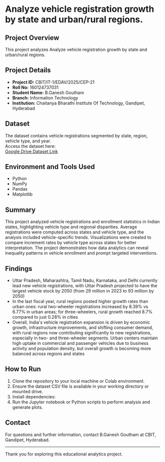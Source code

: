 # Analyze vehicle registration growth by state and urban/rural regions.

## Project Overview
This project analyzes Analyze vehicle registration growth by state and urban/rural regions.

## Project Details
- **Project ID:** CBIT/IT-1/EDAV/2025/CEP-21
- **Roll No:** 160124737031
- **Student Name:** B.Ganesh Goutham
- **Branch:** Information Technology
- **Institution:** Chaitanya Bharathi Institute Of Technology, Gandipet, Hyderabad


## Dataset
The dataset contains vehicle registrations segmented by state, region, vehicle type, and year.  
Access the dataset here:  
[Google Drive Dataset Link](https://data.gov.in/resources/vehicle-registration-statistics)

## Environment and Tools Used
- Python
- NumPy
- Pandas
- Matplotlib

## Summary
This project analyzed vehicle registrations and enrollment statistics in Indian states, highlighting vehicle type and regional disparities. Average registrations were computed across states and vehicle type, and the analysis included vehicle-specific  trends. Visualizations were created to compare increment rates by vehicle type across states for better interpretation. The project demonstrates how data analytics can reveal inequality patterns in vehicle enrollment and prompt targeted interventions.

## Findings
- Uttar Pradesh, Maharashtra, Tamil Nadu, Karnataka, and Delhi currently lead new vehicle registrations, with Uttar Pradesh projected to have the largest vehicle stock by 2050 (from 29 million in 2023 to 93 million by 2050)
- In the last fiscal year, rural regions posted higher growth rates than urban ones: rural two-wheeler registrations increased by 8.39% vs 6.77% in urban areas; for three-wheelers, rural growth reached 8.7% compared to just 0.28% in cities
- Overall, India's vehicle registration expansion is driven by economic growth, infrastructure improvements, and shifting consumer demand, with rural regions now contributing significantly to new registrations, especially in two- and three-wheeler segments. Urban centers maintain high uptake in commercial and passenger vehicles due to business activity and population density, but overall growth is becoming more balanced across regions and states
## How to Run
1. Clone the repository to your local machine or Colab environment.  
2. Ensure the dataset CSV file is available in your working directory or mounted drive.  
3. Install dependencies:  
4. Run the Jupyter notebook or Python scripts to perform analysis and generate plots.

## Contact
For questions and further information, contact B.Ganesh Goutham at CBIT, Gandipet, Hyderabad.

---

Thank you for exploring this educational analytics project.

